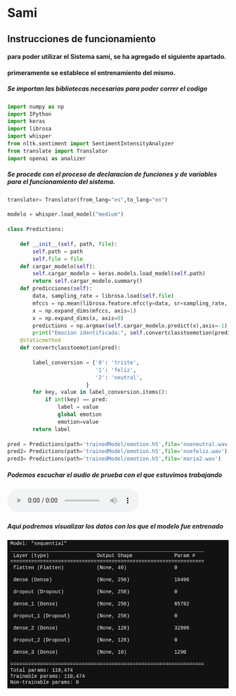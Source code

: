 # Sami

## Instrucciones de funcionamiento

#### para poder utilizar el Sistema sami, se ha agregado el siguiente apartado.

#### primeramente se establece el entrenamiento del mismo.

##### Se importan las bibliotecas necesarias para poder correr el codigo

```python
import numpy as np
import IPython
import keras
import librosa
import whisper
from nltk.sentiment import SentimentIntensityAnalyzer
from translate import Translator
import openai as analizer
```

##### Se procede con el proceso de declaracion de funciones y de variables para el funcionamiento del sistema.

```python
translator= Translator(from_lang="es",to_lang="en")

modelo = whisper.load_model("medium")

class Predictions:

    def __init__(self, path, file):
        self.path = path
        self.file = file
    def cargar_modelo(self):
        self.cargar_modelo = keras.models.load_model(self.path)
        return self.cargar_modelo.summary()
    def predicciones(self):
        data, sampling_rate = librosa.load(self.file)
        mfccs = np.mean(librosa.feature.mfcc(y=data, sr=sampling_rate, n_mfcc=40).T, axis=0)
        x = np.expand_dims(mfccs, axis=1)
        x = np.expand_dims(x, axis=0)
        predictions = np.argmax(self.cargar_modelo.predict(x),axis=-1)
        print("Emocion identificada:", self.convertclasstoemotion(predictions))    
    @staticmethod
    def convertclasstoemotion(pred):

        label_conversion = {'0': 'triste',
                            '1': 'feliz',
                            '2': 'neutral',
                         }
        for key, value in label_conversion.items():
            if int(key) == pred:
                label = value
                global emotion
                emotion=value
        return label

pred = Predictions(path='trainedModel/emotion.h5',file='noeneutral.wav')
pred2= Predictions(path='trainedModel/emotion.h5',file='noefeliz.wav')
pred3= Predictions(path='trainedModel/emotion.h5',file='maria2.wav')
```

##### Podemos escuchar el audio de prueba con el que estuvimos trabajando

<audio controls="controls">
 <source src="https://www.youtube.com/watch?v=WxNc1WPFIEU"></source>
 </audio>



##### Aqui podremos visualizar los datos con los que el modelo fue entrenado

<img src="Media/trainedModel.jpeg">
